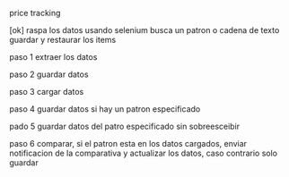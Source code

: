 price tracking

[ok] raspa los datos usando selenium
busca un patron o cadena de texto
guardar y restaurar los items


paso 1
extraer los datos

paso 2
guardar datos

paso 3
cargar datos

paso 4
guardar datos si hay un patron especificado

pado 5
guardar datos del patro especificado sin sobreesceibir

paso 6
comparar, si el patron esta en los datos cargados, enviar notificacion de la comparativa y actualizar los datos, caso contrario solo guardar
